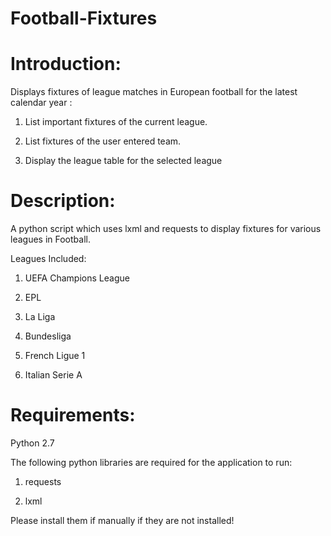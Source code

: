 Football-Fixtures
==================
Introduction:
==================

Displays fixtures of league matches in European football for the latest calendar year : 

1. List important fixtures of the current league.

2. List fixtures of the user entered team.

3. Display the league table for the selected league


Description:
==================
A python script which uses lxml and requests to display fixtures for various leagues in Football.

Leagues Included:

1. UEFA Champions League

2. EPL

3. La Liga

4. Bundesliga

5. French Ligue 1

6. Italian Serie A

Requirements:
==================

Python 2.7

The following python libraries are required for the application to run:

1. requests

2. lxml

Please install them if manually if they are not installed!
